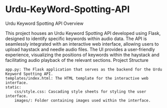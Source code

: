 # Urdu-KeyWord-Spotting-API
Urdu Keyword Spotting API
Overview

This project houses an Urdu Keyword Spotting API developed using Flask, designed to identify specific keywords within audio data. The API is seamlessly integrated with an interactive web interface, allowing users to upload haystack and needle audio files. The UI provides a user-friendly experience, visualizing the positions of keywords within the haystack and facilitating audio playback of the relevant sections.
Project Structure

    app.py: The Flask application that serves as the backend for the Urdu Keyword Spotting API.
    templates/index.html: The HTML template for the interactive web interface.
    static:
        css/style.css: Cascading style sheets for styling the user interface.
        images/: Folder containing images used within the interface.

